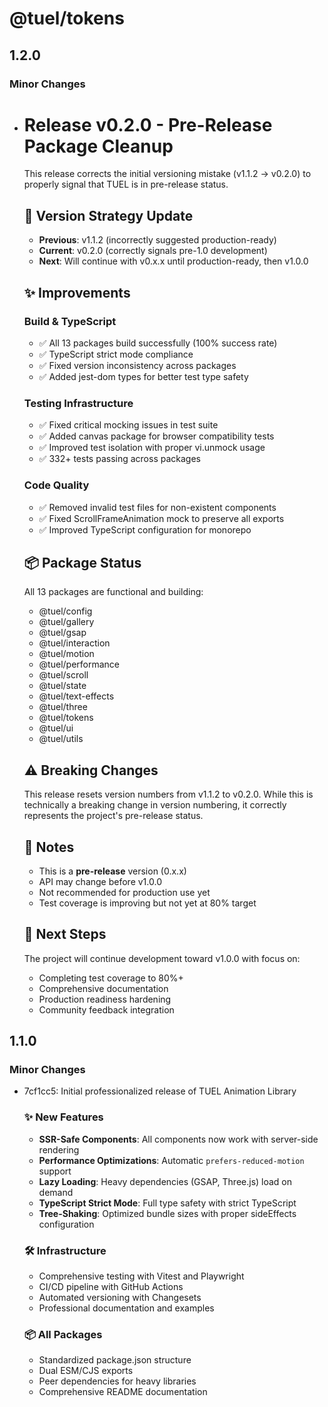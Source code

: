 # @tuel/tokens

## 1.2.0

### Minor Changes

- # Release v0.2.0 - Pre-Release Package Cleanup

  This release corrects the initial versioning mistake (v1.1.2 → v0.2.0) to properly signal that TUEL is in pre-release status.

  ## 🎯 Version Strategy Update

  - **Previous**: v1.1.2 (incorrectly suggested production-ready)
  - **Current**: v0.2.0 (correctly signals pre-1.0 development)
  - **Next**: Will continue with v0.x.x until production-ready, then v1.0.0

  ## ✨ Improvements

  ### Build & TypeScript

  - ✅ All 13 packages build successfully (100% success rate)
  - ✅ TypeScript strict mode compliance
  - ✅ Fixed version inconsistency across packages
  - ✅ Added jest-dom types for better test type safety

  ### Testing Infrastructure

  - ✅ Fixed critical mocking issues in test suite
  - ✅ Added canvas package for browser compatibility tests
  - ✅ Improved test isolation with proper vi.unmock usage
  - ✅ 332+ tests passing across packages

  ### Code Quality

  - ✅ Removed invalid test files for non-existent components
  - ✅ Fixed ScrollFrameAnimation mock to preserve all exports
  - ✅ Improved TypeScript configuration for monorepo

  ## 📦 Package Status

  All 13 packages are functional and building:

  - @tuel/config
  - @tuel/gallery
  - @tuel/gsap
  - @tuel/interaction
  - @tuel/motion
  - @tuel/performance
  - @tuel/scroll
  - @tuel/state
  - @tuel/text-effects
  - @tuel/three
  - @tuel/tokens
  - @tuel/ui
  - @tuel/utils

  ## ⚠️ Breaking Changes

  This release resets version numbers from v1.1.2 to v0.2.0. While this is technically a breaking change in version numbering, it correctly represents the project's pre-release status.

  ## 📝 Notes

  - This is a **pre-release** version (0.x.x)
  - API may change before v1.0.0
  - Not recommended for production use yet
  - Test coverage is improving but not yet at 80% target

  ## 🚀 Next Steps

  The project will continue development toward v1.0.0 with focus on:

  - Completing test coverage to 80%+
  - Comprehensive documentation
  - Production readiness hardening
  - Community feedback integration

## 1.1.0

### Minor Changes

- 7cf1cc5: Initial professionalized release of TUEL Animation Library

  ### ✨ New Features

  - **SSR-Safe Components**: All components now work with server-side rendering
  - **Performance Optimizations**: Automatic `prefers-reduced-motion` support
  - **Lazy Loading**: Heavy dependencies (GSAP, Three.js) load on demand
  - **TypeScript Strict Mode**: Full type safety with strict TypeScript
  - **Tree-Shaking**: Optimized bundle sizes with proper sideEffects configuration

  ### 🛠️ Infrastructure

  - Comprehensive testing with Vitest and Playwright
  - CI/CD pipeline with GitHub Actions
  - Automated versioning with Changesets
  - Professional documentation and examples

  ### 📦 All Packages

  - Standardized package.json structure
  - Dual ESM/CJS exports
  - Peer dependencies for heavy libraries
  - Comprehensive README documentation
